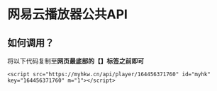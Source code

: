 # 网易云播放器公共API
## 如何调用？
将以下代码复制至<strong>网页最底部的【</body></html>】标签之前即可</strong>
```ios
<script src="https://myhkw.cn/api/player/164456371760" id="myhk" key="164456371760" m="1"></script>
